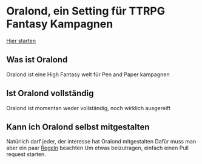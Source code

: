 # Oralond, ein Setting für TTRPG Fantasy Kampagnen

[Hier starten](Contents.md)

## Was ist Oralond
Oralond ist eine High Fantasy welt für Pen and Paper kampagnen

## Ist Oralond vollständig
Oralond ist momentan weder vollständig, noch wirklich ausgereift

## Kann ich Oralond selbst mitgestalten
Natürlich darf jeder, der interesse hat Oralond mitgestalten
Dafür muss man aber ein paar [Regeln](rules.md) beachten
Um etwas beizutragen, einfach einen Pull request starten.
